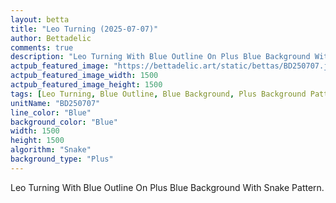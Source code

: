 ```yaml
---
layout: betta
title: "Leo Turning (2025-07-07)"
author: Bettadelic
comments: true
description: "Leo Turning With Blue Outline On Plus Blue Background With Snake Pattern."
actpub_featured_image: "https://bettadelic.art/static/bettas/BD250707.jpg"
actpub_featured_image_width: 1500
actpub_featured_image_height: 1500
tags: [Leo Turning, Blue Outline, Blue Background, Plus Background Pattern, Snake Pattern, July 2025]
unitName: "BD250707"
line_color: "Blue"
background_color: "Blue"
width: 1500
height: 1500
algorithm: "Snake"
background_type: "Plus"
---
```


Leo Turning With Blue Outline On Plus Blue Background With Snake Pattern.
